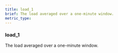 ```yaml
---
title: load_1
brief: The load averaged over a one-minute window.
metric_type:
---
```

### load_1

The load averaged over a one-minute window.
